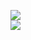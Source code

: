 [![](https://img.shields.io/badge/Made%20With-Github%20Spray-lightgrey.svg?style=for-the-badge&logo=github)](https://github.com/Annihil/github-spray#31223)  
[![](https://i.imgur.com/2DrTn0Z.gif)](https://github.com/Annihil/github-spray)